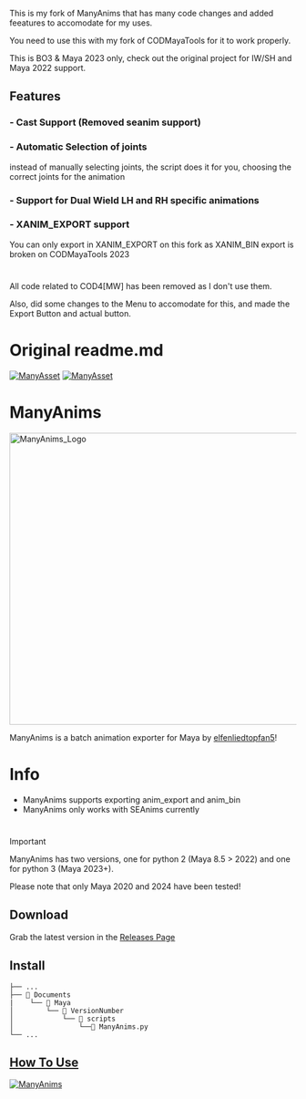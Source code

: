 This is my fork of ManyAnims that has many code changes and added feeatures to accomodate for my uses.

You need to use this with my fork of CODMayaTools for it to work properly.

This is BO3 & Maya 2023 only, check out the original project for IW/SH and Maya 2022 support.

## Features
  ### - Cast Support (Removed seanim support)
  
  ### - Automatic Selection of joints
  instead of manually selecting joints, the script does it for you, choosing the correct joints for the animation

  ### - Support for Dual Wield LH and RH specific animations
  
  ### - XANIM_EXPORT support
  You can only export in XANIM_EXPORT on this fork as XANIM_BIN export is broken on CODMayaTools 2023
#
All code related to COD4[MW] has been removed as I don't use them.

Also, did some changes to the Menu to accomodate for this, and made the Export Button and actual button.

#
# Original readme.md
[![ManyAsset](https://img.shields.io/discord/585171589750849538?color=%23FF8711&label=ManyAsset&logo=discord&logoColor=%23FFFFFF)](https://discord.gg/v2TWkeR)
[![ManyAsset](https://img.shields.io/youtube/channel/subscribers/UCQLUoUspSxbTKnhfc6ox03w?style=flat&logo=youtube&label=ManyAsset&color=fb0335
)](https://www.youtube.com/@ManyAsset)

# ManyAnims
<img width="2500" height="512" alt="ManyAnims_Logo" src="https://github.com/user-attachments/assets/84fa9111-1a69-45e7-af82-a8e3b9b8be8f" />

ManyAnims is a batch animation exporter for Maya by [elfenliedtopfan5](https://github.com/elfenliedtopfan5)!

# Info
- ManyAnims supports exporting anim_export and anim_bin
- ManyAnims only works with SEAnims currently
#

> [!IMPORTANT]
> ManyAnims has two versions, one for python 2 (Maya 8.5 > 2022) and one for python 3 (Maya 2023+).
> 
> Please note that only Maya 2020 and 2024 have been tested!

## Download

Grab the latest version in the [Releases Page](https://github.com/ManyAsset/ManyAnims/releases)

## Install
```
├── ...
├── 📁 Documents
|    └── 📁 Maya
│        └── 📁 VersionNumber
│            └── 📁 scripts
│                └──📜 ManyAnims.py 
└── ...
```

## [How To Use](https://youtu.be/db6RyGAgsdM) 
[![ManyAnims](https://github.com/user-attachments/assets/9dffc9ab-a4bf-4aa7-82cb-9e9ef419bbb4)](https://youtu.be/db6RyGAgsdM)
